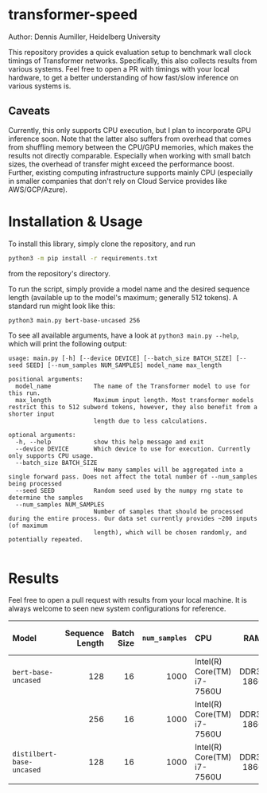 # transformer-speed

Author: Dennis Aumiller, Heidelberg University

This repository provides a quick evaluation setup to benchmark wall clock timings of Transformer networks. 
Specifically, this also collects results from various systems.
Feel free to open a PR with timings with your local hardware,
to get a better understanding of how fast/slow inference on various systems is.

## Caveats
Currently, this only supports CPU execution, but I plan to incorporate GPU inference soon.
Note that the latter also suffers from overhead that comes from shuffling memory between the CPU/GPU memories,
which makes the results not directly comparable.
Especially when working with small batch sizes, the overhead of transfer might exceed the performance boost.
Further, existing computing infrastructure supports mainly CPU
(especially in smaller companies that don't rely on Cloud Service provides like AWS/GCP/Azure).

# Installation & Usage

To install this library, simply clone the repository, and run
```bash
python3 -m pip install -r requirements.txt
```
from the repository's directory.

To run the script, simply provide a model name and the desired sequence length (available up to the model's maximum; generally 512 tokens).
A standard run might look like this:
```bash
python3 main.py bert-base-uncased 256
```


To see all available arguments, have a look at `python3 main.py --help`, which will print the following output:

```
usage: main.py [-h] [--device DEVICE] [--batch_size BATCH_SIZE] [--seed SEED] [--num_samples NUM_SAMPLES] model_name max_length

positional arguments:
  model_name            The name of the Transformer model to use for this run.
  max_length            Maximum input length. Most transformer models restrict this to 512 subword tokens, however, they also benefit from a shorter input
                        length due to less calculations.

optional arguments:
  -h, --help            show this help message and exit
  --device DEVICE       Which device to use for execution. Currently only supports CPU usage.
  --batch_size BATCH_SIZE
                        How many samples will be aggregated into a single forward pass. Does not affect the total number of --num_samples being processed
  --seed SEED           Random seed used by the numpy rng state to determine the samples
  --num_samples NUM_SAMPLES
                        Number of samples that should be processed during the entire process. Our data set currently provides ~200 inputs (of maximum
                        length), which will be chosen randomly, and potentially repeated.


```
# Results

Feel free to open a pull request with results from your local machine. It is always welcome to seen new system configurations for reference.

|Model                      | Sequence Length | Batch Size| `num_samples` | CPU                         | RAM        | Tokenization  | Inference | Samples per second |
| :------------------------ | --------------: | --------: | ------------: | :-------------------------- | :--------: | ------------: | --------: | -----------------: |
| `bert-base-uncased`       | 128             | 16        | 1000          | Intel(R) Core(TM) i7-7560U  | DDR3-1866  | 0.8039s       | 185.05s   | 5.38               |
|                           | 256             | 16        | 1000          | Intel(R) Core(TM) i7-7560U  | DDR3-1866  | 0.8476s       | 579.95s   | 1.72               |
| `distilbert-base-uncased` | 128             | 16        | 1000          | Intel(R) Core(TM) i7-7560U  | DDR3-1866  | 1.5550s       | 99.09s    | 10.10              |
